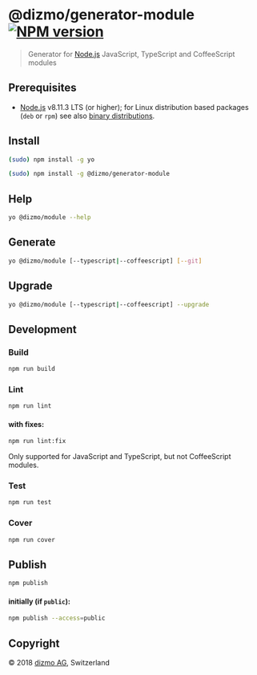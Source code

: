 # @dizmo/generator-module [![NPM version][npm-image]][npm-url]
> Generator for [Node.js] JavaScript, TypeScript and CoffeeScript modules

## Prerequisites

* [Node.js] v8.11.3 LTS (or higher); for Linux distribution based packages (`deb` or `rpm`) see also [binary distributions](https://github.com/nodesource/distributions).

## Install
```sh
(sudo) npm install -g yo
```
```sh
(sudo) npm install -g @dizmo/generator-module
```

## Help
```sh
yo @dizmo/module --help
```

## Generate
```sh
yo @dizmo/module [--typescript|--coffeescript] [--git]
```

## Upgrade
```sh
yo @dizmo/module [--typescript|--coffeescript] --upgrade
```

## Development
### Build
```sh
npm run build
```
### Lint
```sh
npm run lint
```
#### with fixes:
```sh
npm run lint:fix
```
Only supported for JavaScript and TypeScript, but not CoffeeScript modules.
### Test
```sh
npm run test
```
### Cover
```sh
npm run cover
```

## Publish
```sh
npm publish
```
#### initially (if `public`):
```sh
npm publish --access=public
```

## Copyright

 © 2018 [dizmo AG](http://dizmo.com/), Switzerland

[Node.js]: https://nodejs.org

[npm]: http://www.npmjs.com
[npm-image]: https://badge.fury.io/js/%40dizmo%2Fgenerator-module.svg
[npm-url]: https://npmjs.org/package/@dizmo/generator-module
